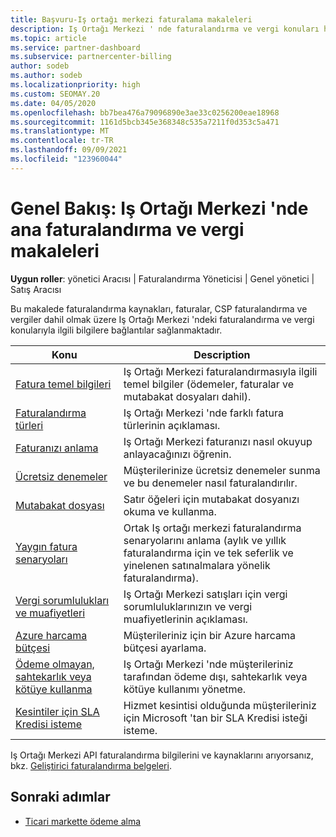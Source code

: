 ```yaml
---
title: Başvuru-Iş ortağı merkezi faturalama makaleleri
description: Iş Ortağı Merkezi ' nde faturalandırma ve vergi konuları hakkında bilgi edinin. Bilgiler faturalandırma kaynakları, faturalar, CSP faturalandırma ve vergileri içerir.
ms.topic: article
ms.service: partner-dashboard
ms.subservice: partnercenter-billing
author: sodeb
ms.author: sodeb
ms.localizationpriority: high
ms.custom: SEOMAY.20
ms.date: 04/05/2020
ms.openlocfilehash: bb7bea476a79096890e3ae33c0256200eae18968
ms.sourcegitcommit: 1161d5bcb345e368348c535a7211f0d353c5a471
ms.translationtype: MT
ms.contentlocale: tr-TR
ms.lasthandoff: 09/09/2021
ms.locfileid: "123960044"
---
```

# <a name="overview-main-billing-and-tax-articles-in-partner-center"></a>Genel Bakış: Iş Ortağı Merkezi 'nde ana faturalandırma ve vergi makaleleri

**Uygun roller**: yönetici Aracısı | Faturalandırma Yöneticisi | Genel yönetici | Satış Aracısı

Bu makalede faturalandırma kaynakları, faturalar, CSP faturalandırma ve vergiler dahil olmak üzere Iş Ortağı Merkezi 'ndeki faturalandırma ve vergi konularıyla ilgili bilgilere bağlantılar sağlanmaktadır.


| Konu | Description |
| ----- | ----------- |
| [Fatura temel bilgileri](billing-basics.md) | Iş Ortağı Merkezi faturalandırmasıyla ilgili temel bilgiler (ödemeler, faturalar ve mutabakat dosyaları dahil). |
| [Faturalandırma türleri](./billing-basics.md) | Iş Ortağı Merkezi 'nde farklı fatura türlerinin açıklaması. |
| [Faturanızı anlama](read-your-bill.md) | Iş Ortağı Merkezi faturanızı nasıl okuyup anlayacağınızı öğrenin. |
| [Ücretsiz denemeler](offer-your-customers-trials-of-microsoft-products.md) | Müşterilerinize ücretsiz denemeler sunma ve bu denemeler nasıl faturalandırılır. |
| [Mutabakat dosyası](use-the-reconciliation-files.md) | Satır öğeleri için mutabakat dosyanızı okuma ve kullanma. |
| [Yaygın fatura senaryoları](common-billing-scenarios.md) | Ortak Iş ortağı merkezi faturalandırma senaryolarını anlama (aylık ve yıllık faturalandırma için ve tek seferlik ve yinelenen satınalmalara yönelik faturalandırma). |
| [Vergi sorumlulukları ve muafiyetleri](tax-and-tax-exemptions.md) | Iş Ortağı Merkezi satışları için vergi sorumluluklarınızın ve vergi muafiyetlerinin açıklaması. |
| [Azure harcama bütçesi](set-an-azure-spending-budget-for-your-customers.md) | Müşterileriniz için bir Azure harcama bütçesi ayarlama. |
| [Ödeme olmayan, sahtekarlık veya kötüye kullanma](non-payment-fraud-misuse.md) | Iş Ortağı Merkezi 'nde müşterileriniz tarafından ödeme dışı, sahtekarlık veya kötüye kullanımı yönetme. |
| [Kesintiler için SLA Kredisi isteme](request-credit.md) | Hizmet kesintisi olduğunda müşterileriniz için Microsoft 'tan bir SLA Kredisi isteği isteme. |

Iş Ortağı Merkezi API faturalandırma bilgilerini ve kaynaklarını arıyorsanız, bkz. [Geliştirici faturalandırma belgeleri](/partner-center/develop/manage-billing).

## <a name="next-steps"></a>Sonraki adımlar

- [Ticari markette ödeme alma](marketplace-get-paid.md)
